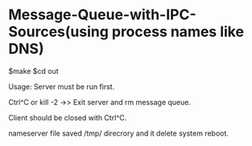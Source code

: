 # Message-Queue-with-IPC-Sources(using process names like DNS)

$make
$cd out

Usage:
Server must be run first.

Ctrl^C or kill -2 <server pid> ->> Exit server and rm message queue.

Client should be closed with Ctrl^C.


nameserver file saved /tmp/ direcrory and it delete system reboot.
